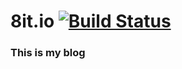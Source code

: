 # 8it.io [![Build Status](https://travis-ci.org/devfz/devfz.github.io.svg?branch=master)](https://travis-ci.org/devfz/devfz.github.io)
### This is my blog

